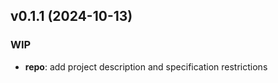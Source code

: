## v0.1.1 (2024-10-13)

### WIP

- **repo**: add project description and specification restrictions
